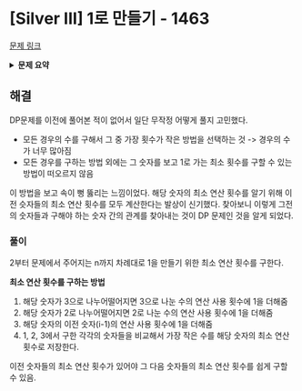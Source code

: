 # [Silver III] 1로 만들기 - 1463 

[문제 링크](https://www.acmicpc.net/problem/1463) 

<details>

<summary><b>문제 요약</b></summary>

### 성능 요약

메모리: 38932 KB, 시간: 648 ms

### 분류

다이나믹 프로그래밍

### 제출 일자

2023년 11월 7일 13:09:07

### 문제 설명

<p>정수 X에 사용할 수 있는 연산은 다음과 같이 세 가지 이다.</p>

<ol>
	<li>X가 3으로 나누어 떨어지면, 3으로 나눈다.</li>
	<li>X가 2로 나누어 떨어지면, 2로 나눈다.</li>
	<li>1을 뺀다.</li>
</ol>

<p>정수 N이 주어졌을 때, 위와 같은 연산 세 개를 적절히 사용해서 1을 만들려고 한다. 연산을 사용하는 횟수의 최솟값을 출력하시오.</p>

### 입력 

 <p>첫째 줄에 1보다 크거나 같고, 10<sup>6</sup>보다 작거나 같은 정수 N이 주어진다.</p>

### 출력 

 <p>첫째 줄에 연산을 하는 횟수의 최솟값을 출력한다.</p>

</details>

## 해결

<p>DP문제를 이전에 풀어본 적이 없어서 일단 무작정 어떻게 풀지 고민했다.
</p>
<ul>
<li>모든 경우의 수를 구해서 그 중 가장 횟수가 작은 방법을 선택하는 것 -> 경우의 수가 너무 많아짐</li>
<li>모든 경우를 구하는 방법 외에는 그 숫자를 보고 1로 가는 최소 횟수를 구할 수 있는 방법이 떠오르지 않음</li>
</ul>

<p>이 방법을 보고 속이 뻥 뚫리는 느낌이었다. 해당 숫자의 최소 연산 횟수를 알기 위해 이전 슷자들의 최소 연산 횟수를 모두 계산한다는 발상이 신기했다. 찾아보니 이렇게 그전의 숫자들과 구해야 하는 숫자 간의 관계를 찾아내는 것이 DP 문제인 것을 알게 되었다.</p>

### 풀이

<p>2부터 문제에서 주어지는 n까지 차례대로 1을 만들기 위한 최소 연산 횟수를 구한다.
</p>
<p><b>최소 연산 횟수를 구하는 방법</b>
<ol>
<li>해당 숫자가 3으로 나누어떨어지면 3으로 나눈 수의 연산 사용 횟수에 1을
더해줌</li>
<li>해당 숫자가 2로 나누어떨어지면 2로 나눈 수의 연산 사용 횟수에 1을
더해줌</li>
<li>해당 숫자의 이전 숫자(i-1)의 연산 사용 횟수에 1을
더해줌</li>
<li>1, 2, 3에서 구한 각각의 숫자들을 비교해서 가장 작은 수를 해당 숫자의 최소 연산 횟수로 저장한다.</li>
</ol>
</p>

<p>이전 숫자들의 최소 연산 횟수가 있어야 그 다음 숫자들의 최소 연산 횟수를 쉽게 구할 수 있음.</p>